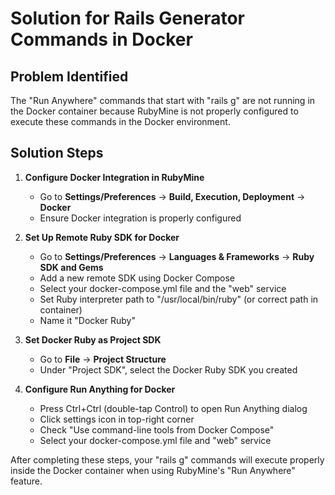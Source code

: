 
# Solution for Rails Generator Commands in Docker

## Problem Identified
The "Run Anywhere" commands that start with "rails g" are not running in the Docker container because RubyMine is not properly configured to execute these commands in the Docker environment.

## Solution Steps

1. **Configure Docker Integration in RubyMine**
   - Go to **Settings/Preferences** → **Build, Execution, Deployment** → **Docker**
   - Ensure Docker integration is properly configured

2. **Set Up Remote Ruby SDK for Docker**
   - Go to **Settings/Preferences** → **Languages & Frameworks** → **Ruby SDK and Gems**
   - Add a new remote SDK using Docker Compose
   - Select your docker-compose.yml file and the "web" service
   - Set Ruby interpreter path to "/usr/local/bin/ruby" (or correct path in container)
   - Name it "Docker Ruby"

3. **Set Docker Ruby as Project SDK**
   - Go to **File** → **Project Structure**
   - Under "Project SDK", select the Docker Ruby SDK you created

4. **Configure Run Anything for Docker**
   - Press Ctrl+Ctrl (double-tap Control) to open Run Anything dialog
   - Click settings icon in top-right corner
   - Check "Use command-line tools from Docker Compose"
   - Select your docker-compose.yml file and "web" service

After completing these steps, your "rails g" commands will execute properly inside the Docker container when using RubyMine's "Run Anywhere" feature.